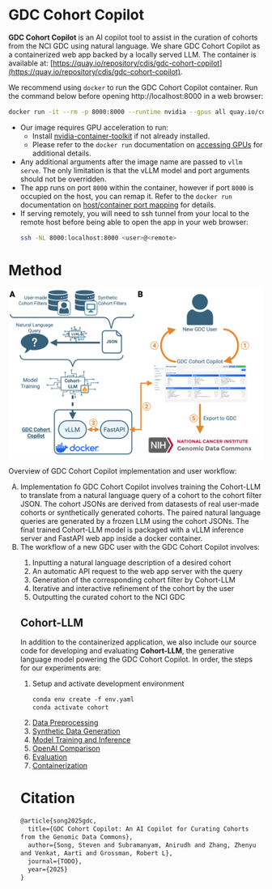 # GDC Cohort Copilot

**GDC Cohort Copilot** is an AI copilot tool to assist in the curation of cohorts from the NCI GDC using natural language. We share GDC Cohort Copilot as a containerized web app backed by a locally served LLM. The container is available at: [https://quay.io/repository/cdis/gdc-cohort-copilot](https://quay.io/repository/cdis/gdc-cohort-copilot).

We recommend using `docker` to run the GDC Cohort Copilot container. Run the command below before opening http://localhost:8000 in a web browser:
```bash
docker run -it --rm -p 8000:8000 --runtime nvidia --gpus all quay.io/cdis/gdc-cohort-copilot:latest
```

* Our image requires GPU acceleration to run:
    * Install [nvidia-container-toolkit](https://docs.nvidia.com/datacenter/cloud-native/container-toolkit/latest/install-guide.html) if not already installed.
    * Please refer to the `docker run` documentation on [accessing GPUs](https://docs.docker.com/reference/cli/docker/container/run/#gpus) for additional details.
* Any additional arguments after the image name are passed to `vllm serve`. The only limitation is that the vLLM model and port arguments should not be overridden.
* The app runs on port `8000` within the container, however if port `8000` is occupied on the host, you can remap it. Refer to the `docker run` documentation on [host/container port mapping](https://docs.docker.com/reference/cli/docker/container/run/#publish) for details.
* If serving remotely, you will need to ssh tunnel from your local to the remote host before being able to open the app in your web browser:
    ```bash
    ssh -NL 8000:localhost:8000 <user>@<remote>
    ```

# Method

![overview figure](figs/GDC%20Cohort%20Copilot%20Overview.png)

Overview of GDC Cohort Copilot implementation and user workflow:
<ol type="A">
  <li>Implementation fo GDC Cohort Copilot involves training the Cohort-LLM to translate from a natural language query of a cohort to the cohort filter JSON. The cohort JSONs are derived from datasests of real user-made cohorts or synthetically generated cohorts. The paired natural language queries are generated by a frozen LLM using the cohort JSONs. The final trained Cohort-LLM model is packaged with a vLLM inference server and FastAPI web app inside a docker container.</li>
  <li>The workflow of a new GDC user with the GDC Cohort Copilot involves:</li>
  <ol>
    <li>Inputting a natural language description of a desired cohort</li>
    <li>An automatic API request to the web app server with the query</li>
    <li>Generation of the corresponding cohort filter by Cohort-LLM</li>
    <li>Iterative and interactive refinement of the cohort by the user</li>
    <li>Outputting the curated cohort to the NCI GDC</li>
  </ul>
</ol>

## Cohort-LLM

In addition to the containerized application, we also include our source code for developing and evaluating **Cohort-LLM**, the generative language model powering the GDC Cohort Copilot. In order, the steps for our experiments are:
1. Setup and activate development environment
    ```
    conda env create -f env.yaml
    conda activate cohort
    ```
1. [Data Preprocessing](./data-preprocessing)
1. [Synthetic Data Generation](./data-generation)
1. [Model Training and Inference](./cohort-llm)
1. [OpenAI Comparison](./openai-prompting)
1. [Evaluation](./evaluation)
1. [Containerization](./docker)

# Citation

```
@article{song2025gdc,
  title={GDC Cohort Copilot: An AI Copilot for Curating Cohorts from the Genomic Data Commons},
  author={Song, Steven and Subramanyam, Anirudh and Zhang, Zhenyu and Venkat, Aarti and Grossman, Robert L},
  journal={TODO},
  year={2025}
}
```
